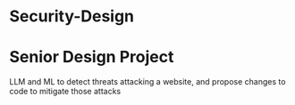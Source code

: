 # Security-Design
# Senior Design Project
LLM and ML to detect threats attacking a website, and propose changes to code to mitigate those attacks
